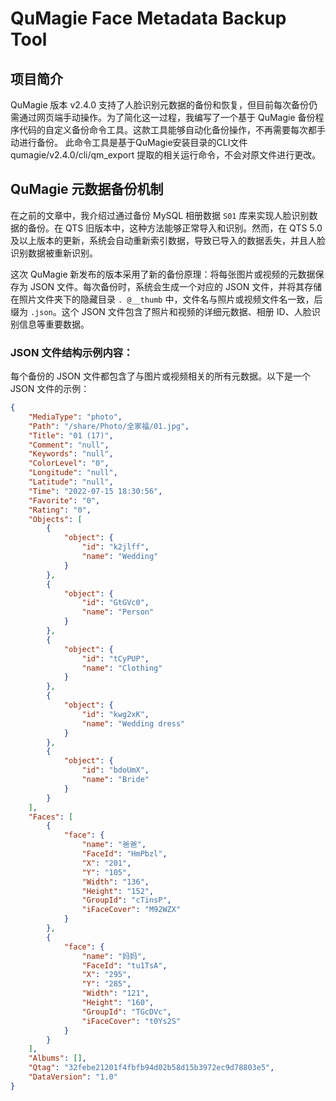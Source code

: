 # QuMagie Face Metadata Backup Tool

## 项目简介

QuMagie 版本 v2.4.0 支持了人脸识别元数据的备份和恢复，但目前每次备份仍需通过网页端手动操作。为了简化这一过程，我编写了一个基于 QuMagie 备份程序代码的自定义备份命令工具。这款工具能够自动化备份操作，不再需要每次都手动进行备份。
此命令工具是基于QuMagie安装目录的CLI文件 qumagie/v2.4.0/cli/qm_export 提取的相关运行命令，不会对原文件进行更改。

## QuMagie 元数据备份机制

在之前的文章中，我介绍过通过备份 MySQL 相册数据 `S01` 库来实现人脸识别数据的备份。在 QTS 旧版本中，这种方法能够正常导入和识别。然而，在 QTS 5.0 及以上版本的更新，系统会自动重新索引数据，导致已导入的数据丢失，并且人脸识别数据被重新识别。

这次 QuMagie 新发布的版本采用了新的备份原理：将每张图片或视频的元数据保存为 JSON 文件。每次备份时，系统会生成一个对应的 JSON 文件，并将其存储在照片文件夹下的隐藏目录 `. @__thumb` 中，文件名与照片或视频文件名一致，后缀为 `.json`。这个 JSON 文件包含了照片和视频的详细元数据、相册 ID、人脸识别信息等重要数据。

### JSON 文件结构示例内容：

每个备份的 JSON 文件都包含了与图片或视频相关的所有元数据。以下是一个 JSON 文件的示例：

```json
{
    "MediaType": "photo",
    "Path": "/share/Photo/全家福/01.jpg",
    "Title": "01 (17)",
    "Comment": "null",
    "Keywords": "null",
    "ColorLevel": "0",
    "Longitude": "null",
    "Latitude": "null",
    "Time": "2022-07-15 18:30:56",
    "Favorite": "0",
    "Rating": "0",
    "Objects": [
        {
            "object": {
                "id": "k2jlff",
                "name": "Wedding"
            }
        },
        {
            "object": {
                "id": "GtGVc0",
                "name": "Person"
            }
        },
        {
            "object": {
                "id": "tCyPUP",
                "name": "Clothing"
            }
        },
        {
            "object": {
                "id": "kwg2xK",
                "name": "Wedding dress"
            }
        },
        {
            "object": {
                "id": "bdoUmX",
                "name": "Bride"
            }
        }
    ],
    "Faces": [
        {
            "face": {
                "name": "爸爸",
                "FaceId": "HmPbzl",
                "X": "201",
                "Y": "105",
                "Width": "136",
                "Height": "152",
                "GroupId": "cTinsP",
                "iFaceCover": "M92WZX"
            }
        },
        {
            "face": {
                "name": "妈妈",
                "FaceId": "tu1TsA",
                "X": "295",
                "Y": "285",
                "Width": "121",
                "Height": "160",
                "GroupId": "TGcDVc",
                "iFaceCover": "t0Ys2S"
            }
        }
    ],
    "Albums": [],
    "Qtag": "32febe21201f4fbfb94d02b58d15b3972ec9d78803e5",
    "DataVersion": "1.0"
}

